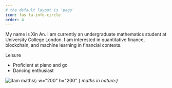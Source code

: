 ```yaml
---
# the default layout is 'page'
icon: fas fa-info-circle
order: 4
---
```

My name is Xin An. I am currently an undergraduate mathematics student at University College London. I am interested in quantitative finance, blockchain, and machine learning in financial contexts.

Leisure
* Proficient at piano and go
* Dancing enthusiast

![3am maths](https://cdn.verbub.com/images/my-blanket-when-i-try-to-find-the-long-side-at-3-285428.jpg){: w="200" h="200" }
_maths in nature:)_
